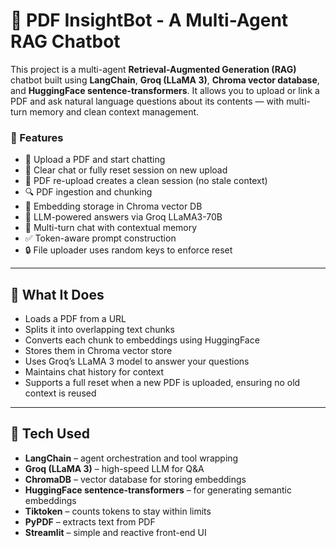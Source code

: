 # 🤖  PDF InsightBot - A Multi-Agent RAG Chatbot

This project is a multi-agent **Retrieval-Augmented Generation (RAG)** chatbot built using **LangChain**, **Groq (LLaMA 3)**, **Chroma vector database**, and **HuggingFace sentence-transformers**. It allows you to upload or link a PDF and ask natural language questions about its contents — with multi-turn memory and clean context management.

### 🚀 Features

- 📄 Upload a PDF and start chatting
- 🧹 Clear chat or fully reset session on new upload
- 🔁 PDF re-upload creates a clean session (no stale context)
- 🔍 PDF ingestion and chunking
- 🧠 Embedding storage in Chroma vector DB
- 🤖 LLM-powered answers via Groq LLaMA3-70B
- 💬 Multi-turn chat with contextual memory
- ✅ Token-aware prompt construction
- 🔒 File uploader uses random keys to enforce reset

---

## 🔧 What It Does

- Loads a PDF from a URL
- Splits it into overlapping text chunks
- Converts each chunk to embeddings using HuggingFace
- Stores them in Chroma vector store
- Uses Groq’s LLaMA 3 model to answer your questions
- Maintains chat history for context
- Supports a full reset when a new PDF is uploaded, ensuring no old context is reused

---

## 🧰 Tech Used

- **LangChain** – agent orchestration and tool wrapping
- **Groq (LLaMA 3)** – high-speed LLM for Q&A
- **ChromaDB** – vector database for storing embeddings
- **HuggingFace sentence-transformers** – for generating semantic embeddings
- **Tiktoken** – counts tokens to stay within limits
- **PyPDF** – extracts text from PDF
- **Streamlit** – simple and reactive front-end UI


